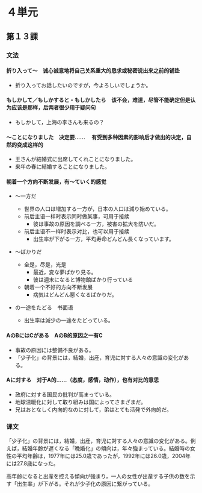 # ４単元

## 第１３課

### 文法

#### 折り入って～　诚心诚意地将自己关系重大的恳求或秘密说出来之前的铺垫

- 折り入ってお話したいのですが，今よろしいでしょうか。

#### もしかして／もしかすると・もしかしたら　该不会，难道，尽管不能确定但是认为应该是那样，后两者很少用于疑问句

- もしかして，上海の李さんも来るの？

#### ～ことになりました　决定要…… 　有受到多种因素的影响后才做出的决定，自然的变成这样的

- 王さんが結婚式に出席してくれことになりました。
- 来年の春に結婚することになりました。

#### 朝着一个方向不断发展，有～ていく的感觉

- ～一方だ
	- 世界の人口は増加する一方が，日本の人口は減り始めている。
	- 前后主语一样时表示同时做某事，可用于接续
		- 彼は事故の原因を調べる一方，被害の拡大を防いだ。
	- 前后主语不一样时表示对比，也可以用于接续
		- 出生率が下がる一方，平均寿命どんどん長くなっています。

- ～ばかりだ
	- 全是，尽是，光是
		- 最近，変な夢ばかり見る。
		- 彼は週末になると博物館ばかり行っている
	- 朝着一个不好的方向不断发展
		- 病気はどんどん悪くなるばかりだ。

- の一途をたどる　书面语
	- 出生率は減少の一途をたどっている。

#### AのBにはCがある　AのB的原因之一有C

- 事故の原因には整備不良がある。
- 「少子化」の背景には，結婚，出産，育児に対する人々の意識の変化がある。

#### Aに対する　对于A的……（态度，感情，动作），也有对比的意思

- 政府に対する国民の批判が高まっている。
- 地球温暖化に対して取り組みは国によってさまざまだ。
- 兄はおとなしく内向的なのに対して，弟はとても活発で外向的だ。

### 课文

「少子化」の背景には，結婚，出産，育児に対する人々の意識の変化がある。例えば，結婚年齢が遅くなる「晩婚化」の傾向は，年々強まっている。結婚時の女性の平均年齢は，1977年には25.0歳であったが，1992年には26.0歳，2004年には27.8歳になった。

高年齢になると出産を控える傾向が強まり，一人の女性が出産する子供の数を示す「出生率」が下がる。それが少子化の原因に繋がっている。